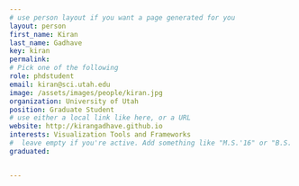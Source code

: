 ```yaml
---
# use person layout if you want a page generated for you
layout: person
first_name: Kiran
last_name: Gadhave
key: kiran
permalink: 
# Pick one of the following
role: phdstudent
email: kiran@sci.utah.edu
image: /assets/images/people/kiran.jpg
organization: University of Utah
position: Graduate Student
# use either a local link like here, or a URL
website: http://kirangadhave.github.io
interests: Visualization Tools and Frameworks
#  leave empty if you're active. Add something like "M.S.'16" or "B.S.'17" if you got a degree while at VDL. Add "N" if you left VDS before you got a degree.
graduated: 


---
```


